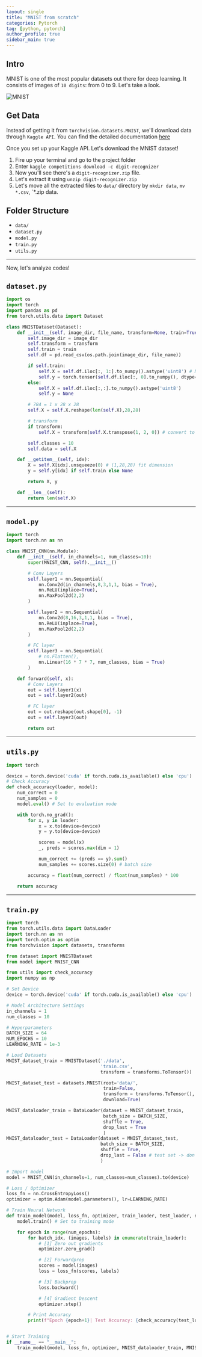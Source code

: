 ```yaml
---
layout: single
title: "MNIST from scratch"
categories: Pytorch
tag: [python, pytorch]
author_profile: true
sidebar_main: true
---
```


## Intro

MNIST is one of the most popular datasets out there for deep learning. It consists of images of `10 digits`: from 0 to 9. Let's take a look.

![MNIST](../../assets/images/MNIST/mnist.png)

## Get Data

Instead of getting it from `torchvision.datasets.MNIST`, we'll download data through `Kaggle API`. You can find the detailed documentation [here](https://github.com/Kaggle/kaggle-api)

Once you set up your Kaggle API. Let's download the MNIST dataset!

1. Fire up your terminal and go to the project folder
2. Enter `kaggle competitions download -c digit-recognizer`
3. Now you'll see there's a `digit-recognizer.zip` file.
4. Let's extract it using `unzip digit-recognizer.zip`
5. Let's move all the extracted files to `data/` directory by `mkdir data`, `mv *.csv`, `\*.zip data.

## Folder Structure

- `data/`
- `dataset.py`
- `model.py`
- `train.py`
- `utils.py`

---

Now, let's analyze codes!

## `dataset.py`

```python
import os
import torch
import pandas as pd
from torch.utils.data import Dataset

class MNISTDataset(Dataset):
    def __init__(self, image_dir, file_name, transform=None, train=True):
        self.image_dir = image_dir
        self.transform = transform
        self.train = train
        self.df = pd.read_csv(os.path.join(image_dir, file_name))

        if self.train:
            self.X = self.df.iloc[:, 1:].to_numpy().astype('uint8') # Need to convert to uint8 dtype for transforms.ToTensor()
            self.y = torch.tensor(self.df.iloc[:, 0].to_numpy(), dtype=torch.long)
        else:
            self.X = self.df.iloc[:,:].to_numpy().astype('uint8')
            self.y = None

        # 784 = 1 x 28 x 28
        self.X = self.X.reshape(len(self.X),28,28)

        # transform
        if transform:
            self.X = transform(self.X.transpose(1, 2, 0)) # convert to (H,W,C)

        self.classes = 10
        self.data = self.X

    def __getitem__(self, idx):
        X = self.X[idx].unsqueeze(0) # (1,28,28) fit dimension
        y = self.y[idx] if self.train else None

        return X, y

    def __len__(self):
        return len(self.X)

```

---

## `model.py`

```python
import torch
import torch.nn as nn

class MNIST_CNN(nn.Module):
    def __init__(self, in_channels=1, num_classes=10):
        super(MNIST_CNN, self).__init__()

        # Conv Layers
        self.layer1 = nn.Sequential(
            nn.Conv2d(in_channels,8,3,1,1, bias = True),
            nn.ReLU(inplace=True),
            nn.MaxPool2d(2,2)
        )

        self.layer2 = nn.Sequential(
            nn.Conv2d(8,16,3,1,1, bias = True),
            nn.ReLU(inplace=True),
            nn.MaxPool2d(2,2)
        )

        # FC layer
        self.layer3 = nn.Sequential(
            # nn.Flatten(),
            nn.Linear(16 * 7 * 7, num_classes, bias = True)
        )

    def forward(self, x):
        # Conv Layers
        out = self.layer1(x)
        out = self.layer2(out)

        # FC layer
        out = out.reshape(out.shape[0], -1)
        out = self.layer3(out)

        return out


```

---

## `utils.py`

```python
import torch

device = torch.device('cuda' if torch.cuda.is_available() else 'cpu')
# Check Accuracy
def check_accuracy(loader, model):
    num_correct = 0
    num_samples = 0
    model.eval() # Set to evaluation mode

    with torch.no_grad():
        for x, y in loader:
            x = x.to(device=device)
            y = y.to(device=device)

            scores = model(x)
            _, preds = scores.max(dim = 1)

            num_correct += (preds == y).sum()
            num_samples += scores.size(0) # batch size

        accuracy = float(num_correct) / float(num_samples) * 100

    return accuracy
```

---

## `train.py`

```python
import torch
from torch.utils.data import DataLoader
import torch.nn as nn
import torch.optim as optim
from torchvision import datasets, transforms

from dataset import MNISTDataset
from model import MNIST_CNN

from utils import check_accuracy
import numpy as np

# Set Device
device = torch.device('cuda' if torch.cuda.is_available() else 'cpu')

# Model Architecture Settings
in_channels = 1
num_classes = 10

# Hyperparameters
BATCH_SIZE = 64
NUM_EPOCHS = 10
LEARNING_RATE = 1e-3

# Load Datasets
MNIST_dataset_train = MNISTDataset('./data',
                                   'train.csv',
                                   transform = transforms.ToTensor())

MNIST_dataset_test = datasets.MNIST(root='data/',
                                    train=False,
                                    transform = transforms.ToTensor(),
                                    download=True)

MNIST_dataloader_train = DataLoader(dataset = MNIST_dataset_train,
                                    batch_size = BATCH_SIZE,
                                    shuffle = True,
                                    drop_last = True
                                    )
MNIST_dataloader_test = DataLoader(dataset = MNIST_dataset_test,
                                   batch_size = BATCH_SIZE,
                                   shuffle = True,
                                   drop_last = False # test set -> don't need to
                                   )

# Import model
model = MNIST_CNN(in_channels=1, num_classes=num_classes).to(device)

# Loss / Optimizer
loss_fn = nn.CrossEntropyLoss()
optimizer = optim.Adam(model.parameters(), lr=LEARNING_RATE)

# Train Neural Network
def train_model(model, loss_fn, optimizer, train_loader, test_loader, num_epochs=NUM_EPOCHS, print_every_epoch = 1):
    model.train() # Set to training mode

    for epoch in range(num_epochs):
        for batch_idx, (images, labels) in enumerate(train_loader):
            # [1] Zero out gradients
            optimizer.zero_grad()

            # [2] Forwardprop
            scores = model(images)
            loss = loss_fn(scores, labels)

            # [3] Backprop
            loss.backward()

            # [4] Gradient Descent
            optimizer.step()

        # Print Accuracy
        print(f"Epoch {epoch+1}| Test Accuracy: {check_accuracy(test_loader,model):.3f}% | Train Accuracy: {check_accuracy(train_loader, model):.3f}%")


# Start Training
if __name__ == "__main__":
    train_model(model, loss_fn, optimizer, MNIST_dataloader_train, MNIST_dataloader_test)
```
